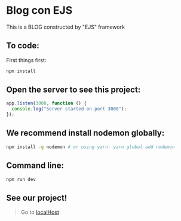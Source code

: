 # Blog con EJS

This is a BLOG constructed by "EJS" framework

## To code:

First things first:

```bash
npm install
```

## Open the server to see this project:

```javascript
app.listen(3000, function () {
  console.log("Server started on port 3000");
});
```

## We recommend install **nodemon** globally:

```bash
npm install -g nodemon # or using yarn: yarn global add nodemon
```

## Command line:

```bash
npm run dev
```

## See our project!

> Go to [localHost][def]

[def]: https://localhost:3000
